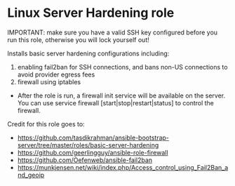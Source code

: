 # Linux Server Hardening role

IMPORTANT: make sure you have a valid SSH key configured before you run this role, otherwise you will lock yourself out! 

Installs basic server hardening configurations including:
1. enabling fail2ban for SSH connections, and bans non-US connections to avoid provider egress fees
1. firewall using iptables
- After the role is run, a firewall init service will be available on the server. You can use service firewall [start|stop|restart|status] to control the firewall.


Credit for this role goes to:
- <https://github.com/tasdikrahman/ansible-bootstrap-server/tree/master/roles/basic-server-hardening>
- <https://github.com/geerlingguy/ansible-role-firewall>
- <https://github.com/Oefenweb/ansible-fail2ban>
- <https://munkjensen.net/wiki/index.php/Access_control_using_Fail2Ban_and_geoip>
